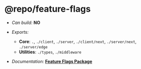 # @repo/feature-flags

- _Can build:_ **NO**

- _Exports:_
  - **Core**: `.`, `./client`, `./server`, `./client/next`, `./server/next`,
    `./server/edge`
  - **Utilities**: `./types`, `./middleware`

- _Documentation:_
  **[Feature Flags Package](../../apps/docs/packages/feature-flags.mdx)**
